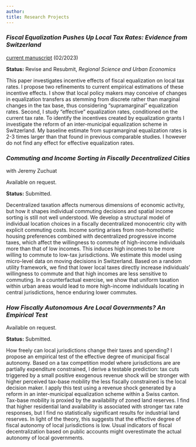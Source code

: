 ```yaml
---
author: 
title: Research Projects
---
```



###  _Fiscal Equalization Pushes Up Local Tax Rates: Evidence from Switzerland_ 

[current manuscript](/./images/equalization_2023_02.pdf) (02/2023)

**Status:** Revise and Resubmit, _Regional Science and Urban Economics_


This paper investigates incentive effects of fiscal equalization on local tax rates. I propose two refinements to current empirical estimations of these incentive effects. I show that local policy makers may conceive of changes in equalization transfers as stemming from discrete rather than marginal changes in the tax base, thus considering “supramarginal” equalization rates. Second, I study “effective” equalization rates, conditioned on the current tax rate. To identify
the incentives created by equalization grants I investigate the reform of an inter-municipal equalization scheme in Switzerland. My baseline estimate from supramarginal equalization rates is 2-3 times larger than that found in previous comparable studies. I however do not find any effect for effective equalization rates.

### _Commuting and Income Sorting in Fiscally Decentralized Cities_

with Jeremy Zuchuat

Available on request.

**Status:** Submitted.

Decentralized taxation affects numerous dimensions of economic activity, but how it shapes individual commuting decisions and spatial income sorting is still not well understood. We develop a structural model of individual location choices in a fiscally decentralized monocentric city with explicit commuting costs. Income sorting arises from non-homothetic housing preferences combined with decentralized progressive income taxes, which affect the willingness to commute of high-income individuals more than that of low incomes. This induces high incomes to be more willing to commute to low-tax jurisdictions. We estimate this model using micro-level data on moving decisions in Switzerland. Based on a random utility framework, we find that lower local taxes directly increase individuals’ willingness to commute and that high incomes are less sensitive to commuting. In a counterfactual exercise, we show that uniform taxation within urban areas would lead to more high-income individuals locating in central jurisdictions, hence enduring lower commutes.

###  _How Fiscally Autonomous Are Local Governments? An Empirical Test_

Available on request.

**Status:** Submitted.

How freely can local jurisdictions change their taxes and spending? I propose an empirical test of the effective degree of municipal fiscal autonomy. Based on a tax competition model where jurisdictions are are partially expenditure constrained, I derive a testable prediction: tax cuts triggered by a small positive exogenous revenue shock will be stronger with higher perceived tax-base mobility the less fiscally constrained is the local decision maker. I apply this test using a revenue shock generated by a reform in an inter-municipal equalization scheme within a Swiss canton. Tax-base mobility is proxied by the availability of zoned land reserves. I find that higher residential land availability is associated with stronger tax rate responses, but I find no statistically significant results for industrial land reserves. In light of the theory, this suggests that the effective degree of fiscal autonomy of local jurisdictions is low. Usual indicators of fiscal decentralization based on public accounts might overestimate the actual autonomy of local governments.